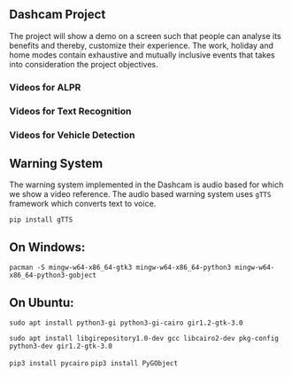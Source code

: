 ## Dashcam Project

The project will show a demo on a screen such that people can analyse its benefits and thereby, customize their experience. The work, holiday and home modes contain exhaustive and mutually inclusive events that takes into consideration the project objectives.

### Videos for ALPR



### Videos for Text Recognition



### Videos for Vehicle Detection


## Warning System

The warning system implemented in the Dashcam is audio based for which we show a video reference. The audio based warning system uses `gTTS` framework which converts text to voice. 

`pip install gTTS`

On Windows:
-----------

`pacman -S mingw-w64-x86_64-gtk3 mingw-w64-x86_64-python3 mingw-w64-x86_64-python3-gobject`

On Ubuntu:
----------

`sudo apt install python3-gi python3-gi-cairo gir1.2-gtk-3.0`

`sudo apt install libgirepository1.0-dev gcc libcairo2-dev pkg-config python3-dev gir1.2-gtk-3.0`

`pip3 install pycairo`
`pip3 install PyGObject`

